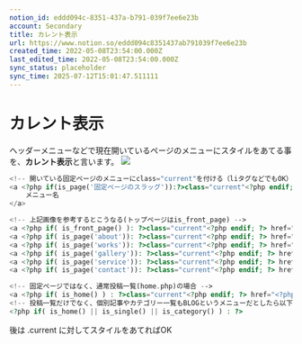 ```yaml
---
notion_id: eddd094c-8351-437a-b791-039f7ee6e23b
account: Secondary
title: カレント表示
url: https://www.notion.so/eddd094c8351437ab791039f7ee6e23b
created_time: 2022-05-08T23:54:00.000Z
last_edited_time: 2022-05-08T23:54:00.000Z
sync_status: placeholder
sync_time: 2025-07-12T15:01:47.511111
---
```

# カレント表示

ヘッダーメニューなどで現在開いているページのメニューにスタイルをあてる事を、**カレント表示**と言います。
![](https://prod-files-secure.s3.us-west-2.amazonaws.com/d58fe38c-a9d4-4466-aed9-85604b7b2c6d/07bbf1b4-d6fe-4e2e-8b58-d5c0b25cb2a4/current.jpg?X-Amz-Algorithm=AWS4-HMAC-SHA256&X-Amz-Content-Sha256=UNSIGNED-PAYLOAD&X-Amz-Credential=ASIAZI2LB466Z2KLSV6I%2F20250719%2Fus-west-2%2Fs3%2Faws4_request&X-Amz-Date=20250719T062812Z&X-Amz-Expires=3600&X-Amz-Security-Token=IQoJb3JpZ2luX2VjEIX%2F%2F%2F%2F%2F%2F%2F%2F%2F%2FwEaCXVzLXdlc3QtMiJHMEUCIQCFgPK1twXN8dAY%2BIovSdDpB6Rzg7bKVN6XDzUhCjXmmgIgAzkRNeHL6W%2F9M%2BkGXEeRr0qcqu45y3%2BRigrdy5%2Br2TEqiAQInv%2F%2F%2F%2F%2F%2F%2F%2F%2F%2FARAAGgw2Mzc0MjMxODM4MDUiDJVLPiMG%2FIK%2BDtAbtSrcA8C%2FNP5cx7Ou%2FMsp9kEq54PwlYlRwSn5%2B8xAf4IavcLdBSh2y1EwFWAjkeZGr6a9Bz3b7sNX9KVAwOYWDgHGETslsUpO%2BYUujyMNQbzJTJOROB1tcBauBoNgZr3bhK5wGGP7geAMrC0odSDQOPvxJwq7d7kl5wveEEzPyWGDb9Dk75HXo08K4KgwfrNUsEj%2FwDJHoa0cUaM%2Fb3SKjp3yybhxnoiRoOdLS%2FQEHG%2B5XNPWEpijU7c3qx1iyBTFb3PtYTzYATvGxsmygtilcYsrexSekLBMrBdl%2Fie%2BGZFGGuTSeYIxrcVRAh8BgKf9c52CrwcWXnFZ0Vy2smwqm9Hqu74YBBijwesB30LpgDMTGvAW1QCh%2FKcuCJvxP%2FrDrhLcC4Plae6CMuywa2RodfD%2Bn06%2BUKUOXvd8Nc5iJYQ6TiUCrj1YWwVf1Cv86TlwIOtwlSSJiDmTv5mqXZVB91mSSoWJJnt4jJp6J3CXnV8Mdg69zdG%2BB5dXkWsNfI6rQtoQ%2F9lVRvHiNx7I1i8Hu%2BlVPyMtigoUa02MpNozzDry0UnuDLqpJm89XzK3XlHFhpfFLbxonumO7Jgrtu2g%2FNRYjTzJK0OZQVlftl%2F%2FLBk%2BBD46%2F%2Fxz73TOqrhSoABmMPrE7MMGOqUB1zcClbuszgeERHsCgs4IHKCucMROkFFCOm5hJpIv8qxEQzDBl4JKAuRtrkPXMtAVNlGqwIt%2BwSbI10gf397HbvOPI1od2wAINI2gWJgMfG0BZi3uI8YmkjV1JQFyrBLB%2BhuP23sbN3WaZdwsLqw9WVKNV2fCR1DV27qIpN4xHsugap5WwnkYxJoWGE072a0gumhIQRlDRUNCvWPmlF7jHaO9LX9X&X-Amz-Signature=42b0eb1ad2aeec0627e01ab6f2f77c3493185cceccc3e96ff66b0e0fe830ea44&X-Amz-SignedHeaders=host&x-amz-checksum-mode=ENABLED&x-id=GetObject)
```php
<!-- 開いている固定ページのメニューにclass="current"を付ける（liタグなどでもOK） -->
<a <?php if(is_page('固定ページのスラッグ')):?>class="current"<?php endif;?> href="<?php echo esc_url( home_url( '/' ) ); ?>固定ページのスラッグ" class="">
	メニュー名
</a>

<!-- 上記画像を参考するとこうなる(トップページはis_front_page) -->
<a <?php if( is_front_page() ): ?>class="current"<?php endif; ?> href="<?php echo esc_url( home_url( '/' ) ); ?>" class="">TOP</a>
<a <?php if( is_page('about')): ?>class="current"<?php endif; ?> href="<?php echo esc_url( home_url( '/' ) ); ?>about" class="">ABOUT</a>
<a <?php if( is_page('works')): ?>class="current"<?php endif; ?> href="<?php echo esc_url( home_url( '/' ) ); ?>works" class="">WORKS</a>
<a <?php if( is_page('gallery')): ?>class="current"<?php endif; ?> href="<?php echo esc_url( home_url( '/' ) ); ?>gallery" class="">GALLERY</a>
<a <?php if( is_page('service')): ?>class="current"<?php endif; ?> href="<?php echo esc_url( home_url( '/' ) ); ?>service" class="">SERVICE</a>
<a <?php if( is_page('contact')): ?>class="current"<?php endif; ?> href="<?php echo esc_url( home_url( '/' ) ); ?>contact" class="">CONTACT</a>

<!-- 固定ページではなく、通常投稿一覧(home.php)の場合 -->
<a <?php if( is_home() ) : ?>class="current"<?php endif; ?> href="<?php echo esc_url( home_url( '/' ) ); ?>blog" class="">BLOG</a>
<!-- 投稿一覧だけでなく、個別記事やカテゴリー一覧もBLOGというメニューだとしたら以下のようにしてもOK -->
<?php if( is_home() || is_single() || is_category() ) : ?>
```
後は .current に対してスタイルをあてればOK